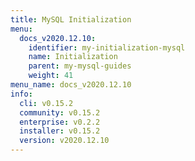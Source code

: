 ```yaml
---
title: MySQL Initialization
menu:
  docs_v2020.12.10:
    identifier: my-initialization-mysql
    name: Initialization
    parent: my-mysql-guides
    weight: 41
menu_name: docs_v2020.12.10
info:
  cli: v0.15.2
  community: v0.15.2
  enterprise: v0.2.2
  installer: v0.15.2
  version: v2020.12.10
---
```


